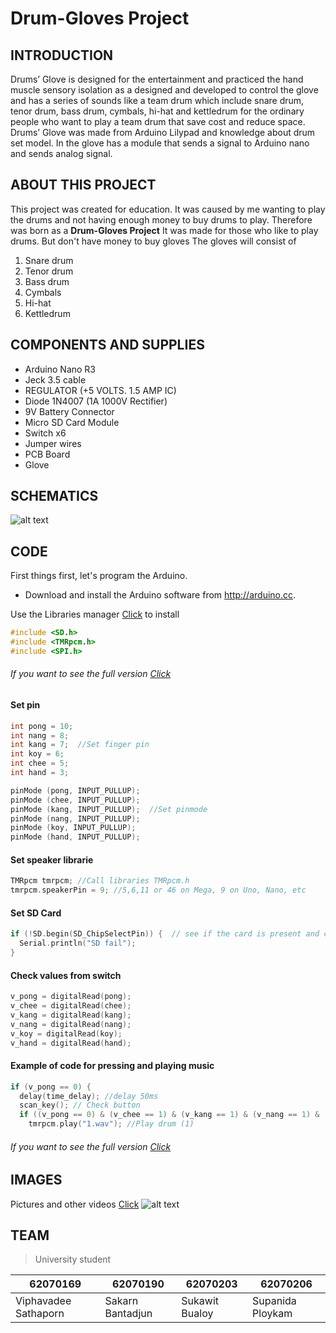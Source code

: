 # Drum-Gloves Project

## INTRODUCTION

  Drums’ Glove is designed for the entertainment and practiced the hand muscle sensory isolation as a designed and developed to control the glove and has a series of sounds like a team drum which include snare drum, tenor drum, bass drum, cymbals, hi-hat and kettledrum for the ordinary people who want to play a team drum that save cost and reduce space. Drums’ Glove was made from Arduino Lilypad and knowledge about drum set model. In the glove has a module that sends a signal to Arduino nano and sends analog signal.

## ABOUT THIS PROJECT
  
  This project was created for education.
It was caused by me wanting to play the drums and not having enough money to buy drums to play. Therefore was born as a
**Drum-Gloves Project** It was made for those who like to play drums. But don't have money to buy gloves The gloves will consist of
1. Snare drum 
2. Tenor drum 
3. Bass drum 
4. Cymbals 
5. Hi-hat 
6. Kettledrum

## COMPONENTS AND SUPPLIES

  - Arduino Nano R3
  - Jeck 3.5 cable
  - REGULATOR (+5 VOLTS. 1.5 AMP IC)
  - Diode 1N4007 (1A 1000V Rectifier)
  - 9V Battery Connector 
  - Micro SD Card Module
  - Switch x6
  - Jumper wires
  - PCB Board
  - Glove
  
## SCHEMATICS
  
  ![alt text](https://raw.githubusercontent.com/macsakarn/Drum-Gloves/master/Media/Images/Schematic.jpg "SCHEMATICS")
  
## CODE
  First things first, let's program the Arduino.
  - Download and install the Arduino software from http://arduino.cc.
  
  Use the Libraries manager [Click](https://github.com/macsakarn/Drum-Gloves/tree/master/Code/Libraries) to install
  ```c
  #include <SD.h>
  #include <TMRpcm.h>
  #include <SPI.h>
  ```
###### If you want to see the full version [Click](https://github.com/macsakarn/Drum-Gloves/tree/master/Code)
  
#### Set pin
  ```c
  int pong = 10;
  int nang = 8;
  int kang = 7;  //Set finger pin 
  int koy = 6;
  int chee = 5;
  int hand = 3;
  
  pinMode (pong, INPUT_PULLUP);
  pinMode (chee, INPUT_PULLUP);
  pinMode (kang, INPUT_PULLUP);  //Set pinmode
  pinMode (nang, INPUT_PULLUP); 
  pinMode (koy, INPUT_PULLUP);
  pinMode (hand, INPUT_PULLUP);
  ```
#### Set speaker librarie
  ```c
  TMRpcm tmrpcm; //Call libraries TMRpcm.h
  tmrpcm.speakerPin = 9; //5,6,11 or 46 on Mega, 9 on Uno, Nano, etc
  ```
#### Set SD Card
  ```c
  if (!SD.begin(SD_ChipSelectPin)) {  // see if the card is present and can be initialized:
    Serial.println("SD fail");
  }
  ```
#### Check values from switch
  
  ```c
  v_pong = digitalRead(pong);
  v_chee = digitalRead(chee);
  v_kang = digitalRead(kang); 
  v_nang = digitalRead(nang);
  v_koy = digitalRead(koy);
  v_hand = digitalRead(hand);
  ```
  
#### Example of code for pressing and playing music
  ```c
  if (v_pong == 0) {
    delay(time_delay); //delay 50ms
    scan_key(); // Check button
    if ((v_pong == 0) & (v_chee == 1) & (v_kang == 1) & (v_nang == 1) & (v_koy == 1) & (v_hand == 1))  {
      tmrpcm.play("1.wav"); //Play drum (1)
  ```
  
###### If you want to see the full version [Click](https://github.com/macsakarn/Drum-Gloves/tree/master/Code)
  

  
  
  
## IMAGES 
  Pictures and other videos [Click](https://github.com/macsakarn/Drum-Gloves/tree/master/Media) 
  ![alt text](https://raw.githubusercontent.com/macsakarn/Drum-Gloves/master/Media/Images/images.jpg "Promote")
  
## TEAM
  > University student
  
  | 62070169| 62070190 | 62070203 | 62070206 |
  | --- | --- | --- | --- |
  | Viphavadee Sathaporn | Sakarn Bantadjun | Sukawit Bualoy | Supanida Ploykam |
  
  

  
  
  
  

